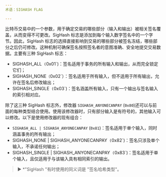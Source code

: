 ```yaml
---
术语：SIGHASH FLAG

---
```

比特币交易中的一个参数，用于确定交易的哪些部分（输入和输出）被相关签名覆盖，从而变得不可更改。SigHash 标志是添加到每个输入数字签名中的一个字节。因此，SigHash 标志的选择直接影响到交易的哪些部分被签名冻结，哪些部分之后仍可修改。这种机制可确保签名按照签名者的意图准确、安全地提交交易数据。主要有三种 SigHash 标志：


- SIGHASH_ALL` (`0x01`)：签名适用于事务的所有输入和输出，从而完全锁定它们；
- SIGHASH_NONE`（`0x02`）：签名适用于所有输入，但不适用于所有输出，允许在签名后修改输出；
- SIGHASH_SINGLE` (`0x03`)：签名涵盖所有输入，只有一个输出与签名输入的索引相对应。

除了这三种 SigHash 标志外，修改器 `SIGHASH_ANYONECANPAY` (`0x80`)还可以与前面的每种类型结合使用。使用该修改器时，只有部分输入是有符号的，其他输入可以修改。以下是使用修改器的现有组合：


- `SIGHASH_ALL | SIGHASH_ANYONECANPAY` (`0x81`)：签名适用于单个输入，同时涵盖事务的所有输出；
- SIGHASH_NONE | SIGHASH_ANYONECANPAY` (`0x82`)：签名只涉及单个输入，不承诺任何输出；
- SIGHASH_SINGLE | SIGHASH_ANYONECANPAY` (`0x83`)：签名适用于单个输入，且仅适用于与该输入具有相同索引的输出。

> ► *"SigHash "有时使用的同义词是 "签名哈希类型"。